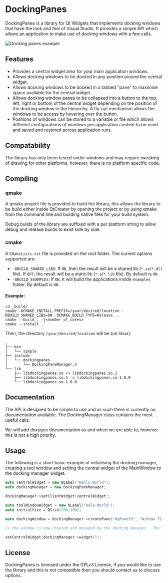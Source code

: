 # DockingPanes

DockingPanes is a library for Qt Widgets that implements docking windows that have the look and feel of Visual Studio.  It provides a simple API which allows an application to make use of docking windows with a few calls.

![Docking panes example](https://user-images.githubusercontent.com/67605614/86236792-8f2e0a80-bb92-11ea-982c-c66ea48aa4fe.png)

## Features

* Provides a central widget area for your main application windows.
* Allows docking windows to be docked in any position around the central widget.
* Allows docking windows to be docked in a tabbed "pane" to maximise space available for the central widget.
* Allows docking window panes to be collapsed into a button to the top, left, right or bottom of the central widget depending on the position of the docking window in the hierarchy.  A fly-out mechanism allows the windows to be access by hovering over the button.
* Positions of windows can be stored to a variable or file which allows different configurations of windows per application context to be used and saved and restored across application runs.

## Compatability

The library has only been tested under windows and may require tweaking of drawing for other platforms, however, there is no platform specific code.

## Compiling

### qmake
A qmake project file is provided to build the library, this allows the library to be build either inside QtCreator by opening the project or by using qmake from the command line and building native files for your build system.

Debug builds of the library are suffixed with a per platform string to allow debug and release builds to exist side by side.

### cmake

A `CMakeLists.txt` file is provided on the root folder. The current options supported are:

* `-DBUILD_SHARED_LIBS`: If `ON`, then the result will be a shared lib (`*.so`/`*.dll` file). If `OFF`, the result will be a static lib (`*.a`/`*.lib` file). By default is `ON`.
* `-DBUILD_EXAMPLES`: If `ON`, It will build the applications inside `examples` folder. By default is `ON`.

#### Example:
```
cd _build/
cmake -DCMAKE_INSTALL_PREFIX=/your/desired/location -DBUILD_SHARED_LIBS=ON -DCMAKE_BUILD_TYPE=Release ..
cmake --build . -j<number_of_cores>
cmake --install .
```

Then, the directory `/your/desired/location` will be (on linux):
```
.
├── bin
│   └── simple
├── include
│   └── dockingpanes
│       └── DockingPaneManager.h
└── lib
    ├── libdockingpanes.so -> libdockingpanes.so.1
    ├── libdockingpanes.so.1 -> libdockingpanes.so.1.0.0
    └── libdockingpanes.so.1.0.0

```

## Documentation

The API is designed to be simple to use and as such there is currently no documentation available.  The DockingManager class contains the most useful calls.

We will add doxygen documentation as and when we are able to, however this is not a high priority.

## Usage

The following is a short basic example of initialising the docking manager, creating a tool window and setting the central widget of the MainWindow to the docking manager widget.

```c++
auto centralWidget = new QLabel("Hello World");
auto dockingManager = new DockingPaneManager;

dockingManager->setClientWidget(centralWidget);

auto toolWindowWidget = new QLabel("Hola World");
auto initialSize = QSize(200,100);

auto dockingWindow = dockingManager->createPane("myPaneId", "Window Title", toolWindowWidget, initialSize, DockingManager::dockFloat, nullptr);

// the window is now created and managed by the docking manager.  The ToolWindow returned can be used with other API calls to open or close the window and other functions.

setCentralWidget(dockingManager->widget());

```

## License

DockingPanes is licensed under the GPLv3 License, if you would like to use the library and this is not compatible then you should contact us to discuss options.
